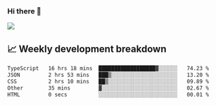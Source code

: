 ### Hi there 👋
<img align="center" src="https://github-readme-stats.vercel.app/api?username=Tumao727&show_icons=true&hide_title=true&theme=dracula" />


## 📈 Weekly development breakdown
<!--START_SECTION:waka-->

```txt
TypeScript   16 hrs 18 mins  ██████████████████▓░░░░░░   74.23 %
JSON         2 hrs 53 mins   ███▒░░░░░░░░░░░░░░░░░░░░░   13.20 %
CSS          2 hrs 10 mins   ██▒░░░░░░░░░░░░░░░░░░░░░░   09.89 %
Other        35 mins         ▓░░░░░░░░░░░░░░░░░░░░░░░░   02.67 %
HTML         0 secs          ░░░░░░░░░░░░░░░░░░░░░░░░░   00.01 %
```

<!--END_SECTION:waka-->